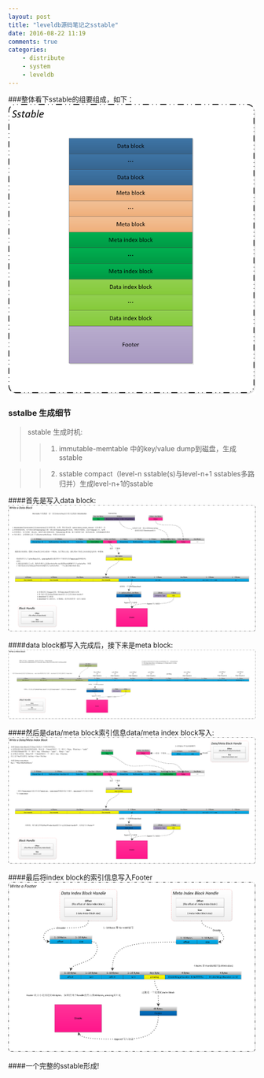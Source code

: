 ```yaml
---
layout: post
title: "leveldb源码笔记之sstable"
date: 2016-08-22 11:19
comments: true
categories:
    - distribute
    - system
    - leveldb
---
```

###整体看下sstable的组要组成，如下：
![](/images/blog_images/leveldb/sstable.png)

### sstalbe 生成细节

>sstable 生成时机:
>>1. immutable-memtable 中的key/value dump到磁盘，生成sstable

>>2. sstable compact（level-n sstable(s)与level-n+1 sstables多路归并）生成level-n+1的sstable

####首先是写入data block:
![](/images/blog_images/leveldb/write_a_data_block.png)

####data block都写入完成后，接下来是meta block:
![](/images/blog_images/leveldb/write_a_meta_block.png)

####然后是data/meta block索引信息data/meta index block写入:
![](/images/blog_images/leveldb/write_a_index_block.png)

####最后将index block的索引信息写入Footer
![](/images/blog_images/leveldb/write_a_footer.png)

####一个完整的sstable形成!
